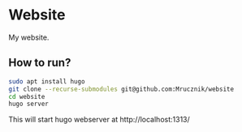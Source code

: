 # Website

My website.

## How to run?

```sh
sudo apt install hugo
git clone --recurse-submodules git@github.com:Mrucznik/website
cd website
hugo server
```

This will start hugo webserver at http://localhost:1313/
